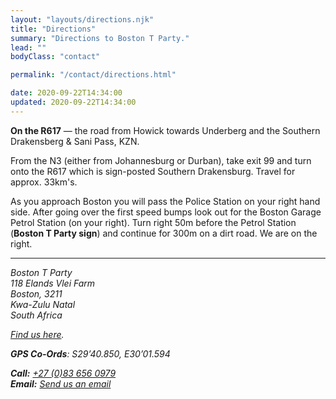 ```yaml
---
layout: "layouts/directions.njk"
title: "Directions"
summary: "Directions to Boston T Party."
lead: ""
bodyClass: "contact"

permalink: "/contact/directions.html"

date: 2020-09-22T14:34:00
updated: 2020-09-22T14:34:00
---
```


**On the R617** &mdash; the road from Howick towards Underberg and the Southern Drakensberg & Sani Pass, KZN.

From the N3 (either from Johannesburg or Durban), take exit 99 and turn onto the R617 which is sign-posted Southern Drakensburg. Travel for approx. 33km's.

As you approach Boston you will pass the Police Station on your right hand side. After going over the first speed bumps look out for the Boston Garage Petrol Station (on your right). Turn right 50m before the Petrol Station (**Boston T Party sign**) and continue for 300m on a dirt road. We are on the right.

---

<address>

Boston T Party  
118 Elands Vlei Farm  
Boston, 3211  
Kwa-Zulu Natal  
South Africa

[Find us here][1].

**GPS Co-Ords**: S29&rsquo;40.850, E30&rsquo;01.594

**Call:** [+27 (0)83 656 0979](tel:27-83-6560979)  
**Email:** [Send us an email][3]

</address>

[1]: https://www.google.com/maps/place/Boston+T-Party/@-29.679589,30.028414,10z/data=!4m8!3m7!1s0x0:0xf19df1b52dbddc5e!5m2!4m1!1i2!8m2!3d-29.6795894!4d30.0284135?hl=en-GB
[2]:[tel:27-83-6560979]
[3]: /contact

